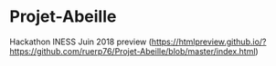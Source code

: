 # Projet-Abeille
Hackathon INESS Juin 2018
preview (https://htmlpreview.github.io/?https://github.com/ruerp76/Projet-Abeille/blob/master/index.html)
